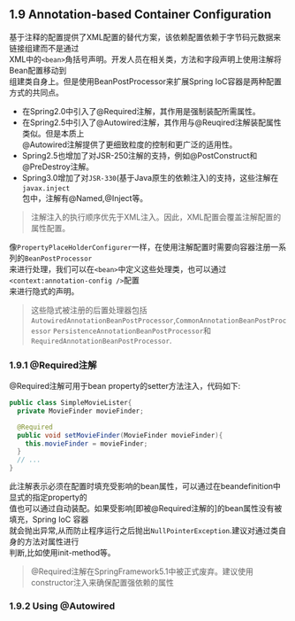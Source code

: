 ## 1.9 Annotation-based Container Configuration
基于注释的配置提供了XML配置的替代方案，该依赖配置依赖于字节码元数据来链接组建而不是通过  
XML中的`<bean>`角括号声明。开发人员在相关类，方法和字段声明上使用注解将Bean配置移动到  
组建类自身上。但是使用BeanPostProcessor来扩展Spring IoC容器是两种配置方式的共同点。  

- 在Spring2.0中引入了@Required注解，其作用是强制装配所需属性。  
- 在Spring2.5中引入了@Autowired注解，其作用与@Reuqired注解装配属性类似。但是本质上  
  @Autowired注解提供了更细致粒度的控制和更广泛的适用性。
- Spring2.5也增加了对JSR-250注解的支持，例如@PostConstruct和@PreDestroy注解。
- Spring3.0增加了对`JSR-330`(基于Java原生的依赖注入)的支持，这些注解在`javax.inject`  
  包中，注解有@Named,@Inject等。
  
> 注解注入的执行顺序优先于XML注入。因此，XML配置会覆盖注解配置的属性配置。

像`PropertyPlaceHolderConfigurer`一样，在使用注解配置时需要向容器注册一系列的`BeanPostProcessor`  
来进行处理，我们可以在`<bean>`中定义这些处理类，也可以通过`<context:annotation-config />`配置  
来进行隐式的声明。
> 这些隐式被注册的后置处理器包括
> `AutowiredAnnotationBeanPostProcessor`,`CommonAnnotationBeanPostProcessor`
> `PersistenceAnnotationBeanPostProcessor`和`RequiredAnnotationBeanPostProcessor`.

### 1.9.1 @Required注解
@Required注解可用于bean property的setter方法注入，代码如下:
``` java
public class SimpleMovieLister{
  private MovieFinder movieFinder;

  @Required
  public void setMovieFinder(MovieFinder movieFinder){
    this.movieFinder = movieFinder;
  }
  // ...
}
```
此注解表示必须在配置时填充受影响的bean属性，可以通过在beandefinition中显式的指定property的  
值也可以通过自动装配。如果受影响[即被@Required注解的]的bean属性没有被填充，Spring IoC 容器  
就会抛出异常,从而防止程序运行之后抛出`NullPointerException`.建议对通过类自身的方法对属性进行  
判断,比如使用init-method等。
> @Required注解在SpringFramework5.1中被正式废弃。建议使用constructor注入来确保配置强依赖的属性

### 1.9.2 Using @Autowired
